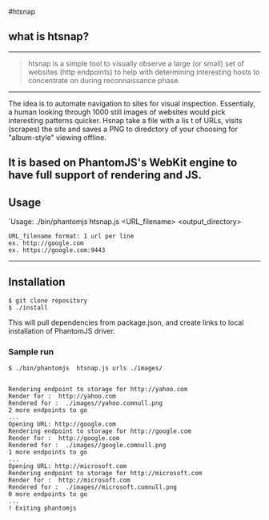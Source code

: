#htsnap

## what is htsnap?

---
> htsnap is a simple tool to visually observe a large (or small) set of websites (http endpoints) to help with determining interesting hosts to concentrate on during reconnaissance phase.

---

The idea is to automate navigation to sites for visual inspection. Essentialy, a human looking through 1000 still images of websites would pick interesting patterns quicker.
Hsnap take a file with a lis t of URLs, visits (scrapes) the site and saves a PNG to diredctory of your choosing for "album-style" viewing offline.

It is based on PhantomJS's WebKit engine to have full support of rendering and JS.
---
## Usage

`Usage: ./bin/phantomjs htsnap.js <URL_filename> <output_directory>

	URL_filename format: 1 url per line
	ex. http://google.com
	ex. https://google.com:9443    

---
## Installation

	$ git clone repository
	$ ./install

This will pull dependencies from package.json, and create links to local installation of PhantomJS driver.

### Sample run
```
$ ./bin/phantomjs  htsnap.js urls ./images/


Rendering endpoint to storage for http://yahoo.com
Render for :  http://yahoo.com
Rendered for :  ./images//yahoo.comnull.png
2 more endpoints to go
...
Opening URL: http://google.com
Rendering endpoint to storage for http://google.com
Render for :  http://google.com
Rendered for :  ./images//google.comnull.png
1 more endpoints to go
...
Opening URL: http://microsoft.com
Rendering endpoint to storage for http://microsoft.com
Render for :  http://microsoft.com
Rendered for :  ./images//microsoft.comnull.png
0 more endpoints to go
...
! Exiting phantomjs
```
